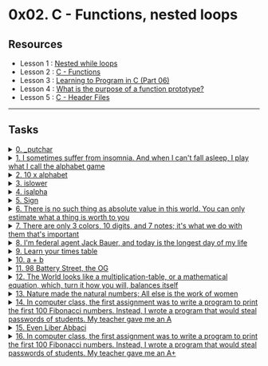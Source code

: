 # 0x02. C - Functions, nested loops

## Resources

- Lesson 1 : [Nested while loops](https://www.youtube.com/watch?v=Z3iGeQ1gIss)
- Lesson 2 : [C - Functions](https://www.tutorialspoint.com/cprogramming/c_functions.htm)
- Lesson 3 : [Learning to Program in C (Part 06)](https://www.youtube.com/watch?v=qMlnFwYdqIw)
- Lesson 4 : [What is the purpose of a function prototype?](https://www.geeksforgeeks.org/what-is-the-purpose-of-a-function-prototype/)
- Lesson 5 : [C - Header Files](https://www.tutorialspoint.com/cprogramming/c_header_files.htm)

----

## Tasks

<details>
<summary><a href="./0-putchar.c">0. _putchar</a></summary><br>

Write a program that prints `_putchar`, followed by a new line .
   - The program should return `0`.
   - compile : `gcc -Wall -pedantic -Werror -Wextra -std=gnu89 _putchar.c 0-putchar.c -o 0-putchar`

</details>

<details>
<summary><a href="./1-alphabet.c">1. I sometimes suffer from insomnia. And when I can't fall asleep, I play what I call the alphabet game</a></summary><br>

Write a function that prints the alphabet, in lowercase, followed by a new line.
   - Prototype: `void print_alphabet(void);`
   - You can only use `_putchar` twice in your code
   - compile : `gcc -Wall -pedantic -Werror -Wextra -std=gnu89 _putchar.c 1-main.c 1-alphabet.c -o 1-alphabet`

</details>

<details>
<summary><a href="./2-print_alphabet_x10.c">2. 10 x alphabet</a></summary><br>

Write a function that prints 10 times the alphabet, in lowercase, followed by a new line.
   - Prototype: `void print_alphabet_x10(void);`
   - You can only use `_putchar` twice in your code
   - compile : `gcc -Wall -pedantic -Werror -Wextra -std=gnu89 _putchar.c 2-main.c 2-print_alphabet_x10.c -o 2-alphabet_x10`

</details>

<details>
<summary><a href="./3-islower.c">3. islower</a></summary><br>

Write a function that checks for lowercase character.
   - Prototype : `int _islower(int c);`
   - Returns `1` if `c` is lowercase
   - Returns `0` otherwise
   - FYI: The standard library provides a similar function: `islower` . Run `man islower` to learn more

</details>

<details>
<summary><a href="./4-print_alphabt.c">4. isalpha</a></summary><br>

Write a function that checks for alphabetic character.
   - Prototype : `int _isalpha(int c);`
   - Returns `1` if `c` is a letter, lowercase or uppercase
   - Returns `0` otherwise
   - FYI: The standard library provides a similar function: `isalpha`. Run `man isalpha` to learn more
</details>

<details>
<summary><a href="./5-sign.c">5. Sign</a></summary><br>

Write a function that prints the sign of a number.
   - Prototype : `int print_sign(int n);`
   - Returns `1` and prints `+` if `n` is greater than zero
   - Returns `0` and prints `0` if `n` is zero
   - Returns `-1` and prints `-` if `n` is less than zero

</details>


<details>
<summary><a href="./6-abs.c">6. There is no such thing as absolute value in this world. You can only estimate what a thing is worth to you</a></summary><br>

Write a function that computes the absolute value of an integer.
   - Prototype : `int _abs(int);`
   - FYI: The standard library provides a similar function: `abs.` Run `man abs` to learn more

</details>

<details>
<summary><a href="./7-print_last_digit.c">7. There are only 3 colors, 10 digits, and 7 notes; it's what we do with them that's important</a></summary><br>

Write a function that prints the last digit of a number.
   - Prototype : `int print_last_digit(int);`
   - Returns the value of the last digit

</details>

<details>
<summary><a href="./8-24_hours.c">8. I'm federal agent Jack Bauer, and today is the longest day of my life</a></summary><br>

Write a function that prints every minute of the day of Jack Bauer, starting from 00:00 to 23:59.
   - Prototype : `void jack_bauer(void);`
</details>

<details>
<summary><a href="./9-times_table.c">9. Learn your times table</a></summary><br>

Write a function that prints the 9 times table, starting with 0.
   - Prototype : `void times_table(void);`
</details>

<details>
<summary><a href="./10-add.c">10. a + b</a></summary><br>

Write a function that adds two integers and returns the result.
   - Prototype: `int add(int, int);`
</details>


<details>
<summary><a href="./11-print_to_98.c">11. 98 Battery Street, the OG</a></summary><br>

Write a function that prints all natural numbers from `n` to `98`, followed by a new line.
   - Prototype : `void print_to_98(int n);`
   - Numbers must be separated by a comma, followed by a space
   - Numbers should be printed in order
   - The first printed number should be the number passed to your function
   - The last printed number should be `98`
   - You are allowed to use the standard library

</details>


<details>
<summary><a href="./100-times_table.c">12. The World looks like a multiplication-table, or a mathematical equation, which, turn it how you will, balances itself</a></summary><br>

Write a function that prints the `n` times table, starting with `0`.
   - Prototype : `void print_to_98(int n);`
   - If `n` is greater than `15` or less than `0` the function should not print anything
</details>


<details>
<summary><a href="./101-natural.c">13. Nature made the natural numbers; All else is the work of women</a></summary><br>

If we list all the natural numbers below `10` that are multiples of `3 or 5`, we get `3, 5, 6` and `9`. The sum of these multiples is `23`. Write a program that computes and prints the sum of all the multiples of `3 or 5` below `1024` (excluded), followed by a new line.
   - You are allowed to use the standard library
</details>


<details>
<summary><a href="./102-fibonacci.c">14. In computer class, the first assignment was to write a program to print the first 100 Fibonacci numbers. Instead, I wrote a program that would steal passwords of students. My teacher gave me an A</a></summary><br>

Write a program that prints the first `50` Fibonacci numbers, starting with `1 and 2`, followed by a new line.
   - The numbers must be separated by comma, followed by a space `,`
   - You are allowed to use the standard library
</details>


<details>
<summary><a href="./103-fibonacci.c">15. Even Liber Abbaci</a></summary><br>

Each new term in the Fibonacci sequence is generated by adding the previous two terms. By starting with `1 and 2`, the first 10 terms will be: `1, 2, 3, 5, 8, 13, 21, 34, 55, 89`. By considering the terms in the Fibonacci sequence whose values do not exceed 4,000,000, write a program that finds and prints the sum of the even-valued terms, followed by a new line.
   - You are allowed to use the standard library
</details>


<details>
<summary><a href="./104-fibonacci.c">16. In computer class, the first assignment was to write a program to print the first 100 Fibonacci numbers. Instead, I wrote a program that would steal passwords of students. My teacher gave me an A+</a></summary><br>

Write a program that finds and prints the first 98 Fibonacci numbers, starting with 1 and 2, followed by a new line.
   - The numbers must be separated by comma, followed by a space `,`
   - You are allowed to use the standard library
   - You are not allowed to use any other library (You can’t use `GMP` etc…)
   - You are not allowed to use `long long, malloc`, pointers, arrays/tables, or structures
   - You are not allowed to hard code any Fibonacci number (except for `1 and 2`)
</details>

